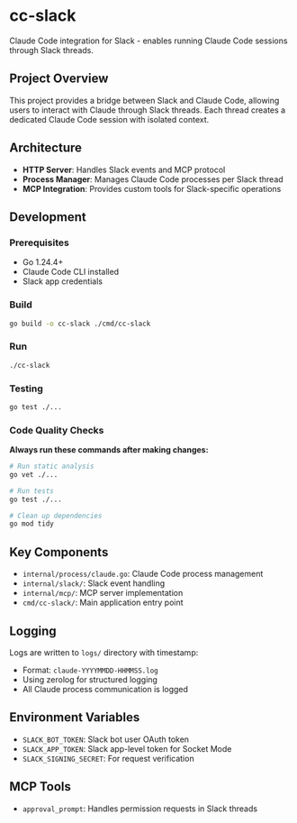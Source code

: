 # cc-slack

Claude Code integration for Slack - enables running Claude Code sessions through Slack threads.

## Project Overview

This project provides a bridge between Slack and Claude Code, allowing users to interact with Claude through Slack threads. Each thread creates a dedicated Claude Code session with isolated context.

## Architecture

- **HTTP Server**: Handles Slack events and MCP protocol
- **Process Manager**: Manages Claude Code processes per Slack thread
- **MCP Integration**: Provides custom tools for Slack-specific operations

## Development

### Prerequisites

- Go 1.24.4+
- Claude Code CLI installed
- Slack app credentials

### Build

```bash
go build -o cc-slack ./cmd/cc-slack
```

### Run

```bash
./cc-slack
```

### Testing

```bash
go test ./...
```

### Code Quality Checks

**Always run these commands after making changes:**

```bash
# Run static analysis
go vet ./...

# Run tests
go test ./...

# Clean up dependencies
go mod tidy
```

## Key Components

- `internal/process/claude.go`: Claude Code process management
- `internal/slack/`: Slack event handling
- `internal/mcp/`: MCP server implementation
- `cmd/cc-slack/`: Main application entry point

## Logging

Logs are written to `logs/` directory with timestamp:
- Format: `claude-YYYYMMDD-HHMMSS.log`
- Using zerolog for structured logging
- All Claude process communication is logged

## Environment Variables

- `SLACK_BOT_TOKEN`: Slack bot user OAuth token
- `SLACK_APP_TOKEN`: Slack app-level token for Socket Mode
- `SLACK_SIGNING_SECRET`: For request verification

## MCP Tools

- `approval_prompt`: Handles permission requests in Slack threads
